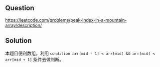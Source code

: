 ## Question

https://leetcode.com/problems/peak-index-in-a-mountain-array/description/

## Solution

本题目便利数组，利用 `condition arr[mid - 1] < arr[mid] && arr[mid] < arr[mid + 1]` 条件去做判断。
